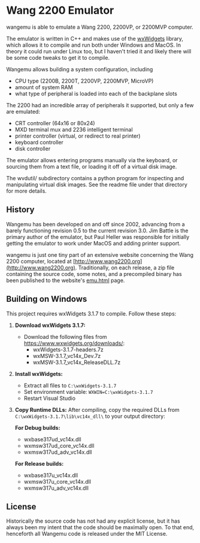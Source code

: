 Wang 2200 Emulator
==================

wangemu is able to emulate a Wang 2200, 2200VP, or 2200MVP computer.

The emulator is written in C++ and makes use of the
[wxWidgets](http://www.wxwidgets.org)
library, which allows it to compile and run both under Windows and MacOS.  In
theory it could run under Linux too, but I haven't tried it and likely there
will be some code tweaks to get it to compile.

Wangemu allows building a system configuration, including

* CPU type (2200B, 2200T, 2200VP, 2200MVP, MicroVP)
* amount of system RAM
* what type of peripheral is loaded into each of the backplane slots

The 2200 had an incredible array of peripherals it supported, but only a
few are emulated:

* CRT controller (64x16 or 80x24)
* MXD terminal mux and 2236 intelligent terminal
* printer controller (virtual, or redirect to real printer)
* keyboard controller
* disk controller

The emulator allows entering programs manually via the keyboard,
or sourcing them from a text file, or loading it off of a virtual
disk image.

The wvdutil/ subdirectory contains a python program for inspecting
and manipulating virtual disk images.  See the readme file under
that directory for more details.

History
----------
Wangemu has been developed on and off since 2002, advancing from
a barely functioning revision 0.5 to the current revision 3.0.
Jim Battle is the primary author of the emulator, but Paul Heller
was responsible for initially getting the emulator to work under
MacOS and adding printer support.

wangemu is just one tiny part of an extensive website concerning
the Wang 2200 computer, located at
[http://www.wang2200.org](http://www.wang2200.org).
Traditionally, on each release, a zip file containing the source
code, some notes, and a precompiled binary has been published to
the website's [emu.html](http://www.wang2200.org/emu.html) page.

Building on Windows
----------
This project requires wxWidgets 3.1.7 to compile. Follow these steps:

1. **Download wxWidgets 3.1.7:**
   - Download the following files from https://www.wxwidgets.org/downloads/:
     - wxWidgets-3.1.7-headers.7z
     - wxMSW-3.1.7_vc14x_Dev.7z  
     - wxMSW-3.1.7_vc14x_ReleaseDLL.7z

2. **Install wxWidgets:**
   - Extract all files to `C:\wxWidgets-3.1.7`
   - Set environment variable: `WXWIN=C:\wxWidgets-3.1.7`
   - Restart Visual Studio

3. **Copy Runtime DLLs:**
   After compiling, copy the required DLLs from `C:\wxWidgets-3.1.7\lib\vc14x_dll\` to your output directory:

   **For Debug builds:**
   - wxbase317ud_vc14x.dll
   - wxmsw317ud_core_vc14x.dll
   - wxmsw317ud_adv_vc14x.dll

   **For Release builds:**
   - wxbase317u_vc14x.dll
   - wxmsw317u_core_vc14x.dll
   - wxmsw317u_adv_vc14x.dll

License
----------
Historically the source code has not had any explicit license,
but it has always been my intent that the code should be maximally
open.  To that end, henceforth all Wangemu code is released under the
MIT License.
